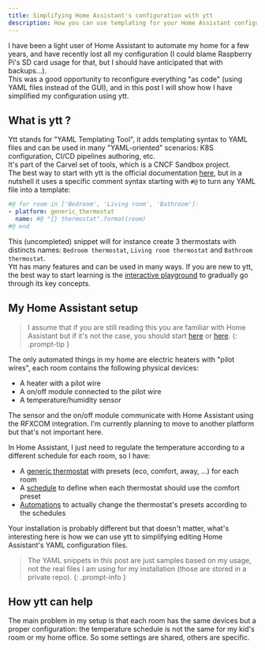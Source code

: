 ```yaml
---
title: Simplifying Home Assistant's configuration with ytt
description: How you can use templating for your Home Assistant configuration with ytt
---
```


I have been a light user of Home Assistant to automate my home for a few years, and have recently lost all my configuration (I could blame Raspberry Pi's SD card usage for that, but I should have anticipated that with backups...).  
This was a good opportunity to reconfigure everything "as code" (using YAML files instead of the GUI), and in this post I will show how I have simplified my configuration using ytt.

## What is ytt ?
Ytt stands for "YAML Templating Tool", it adds templating syntax to YAML files and can be used in many "YAML-oriented" scenarios: K8S configuration, CI/CD pipelines authoring, etc.  
It's part of the Carvel set of tools, which is a CNCF Sandbox project.  
The best way to start with ytt is the official documentation [here](https://carvel.dev/ytt/), but in a nutshell it uses a specific comment syntax starting with `#@` to turn any YAML file into a template:
```yaml
#@ for room in ['Bedroom', 'Living room', 'Bathroom']:
- platform: generic_thermostat
  name: #@ "{} thermostat".format(room)
#@ end
```
This (uncompleted) snippet will for instance create 3 thermostats with distincts names: `Bedroom thermostat`, `Living room thermostat` and `Bathroom thermostat`.  
Ytt has many features and can be used in many ways. If you are new to ytt, the best way to start learning is the [interactive playground](https://carvel.dev/ytt/#example:example-plain-yaml) to gradually go through its key concepts.

## My Home Assistant setup

> I assume that if you are still reading this you are familiar with Home Assistant but if it's not the case, you should start [here](https://www.home-assistant.io/) or [here](https://www.home-assistant.io/installation/).
{: .prompt-tip }

The only automated things in my home are electric heaters with "pilot wires", each room contains the following physical devices:
- A heater with a pilot wire
- A on/off module connected to the pilot wire
- A temperature/humidity sensor

The sensor and the on/off module communicate with Home Assistant using the RFXCOM integration. I'm currently planning to move to another platform but that's not important here.  

In Home Assistant, I just need to regulate the temperature according to a different schedule for each room, so I have:
- A [generic thermostat](https://www.home-assistant.io/integrations/generic_thermostat/) with presets (eco, comfort, away, ...) for each room
- A [schedule](https://www.home-assistant.io/integrations/schedule/) to define when each thermostat should use the comfort preset
- [Automations](https://www.home-assistant.io/docs/automation/) to actually change the thermostat's presets according to the schedules

Your installation is probably different but that doesn't matter, what's interesting here is how we can use ytt to simplifying editing Home Assistant's YAML configuration files.

> The YAML snippets in this post are just samples based on my usage, not the real files I am using for my installation (those are stored in a private repo).
{: .prompt-info }

## How ytt can help

The main problem in my setup is that each room has the same devices but a proper configuration: the temperature schedule is not the same for my kid's room or my home office. So some settings are shared, others are specific.  
